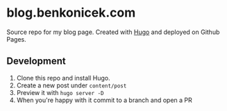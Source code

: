 # blog.benkonicek.com
Source repo for my blog page. Created with [Hugo](https://gohugo.io/) and deployed on Github Pages.

## Development
1. Clone this repo and install Hugo.
2. Create a new post under `content/post`
3. Preview it with `hugo server -D`
4. When you're happy with it commit to a branch and open a PR
